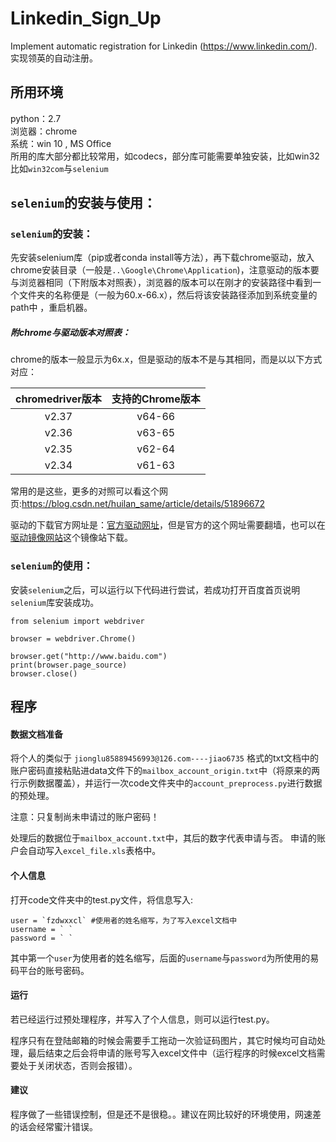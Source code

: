 # Linkedin_Sign_Up
Implement automatic registration for Linkedin (https://www.linkedin.com/).
实现领英的自动注册。
## 所用环境
python：2.7  
浏览器：chrome  
系统：win 10 , MS Office  
所用的库大部分都比较常用，如codecs，部分库可能需要单独安装，比如win32比如`win32com`与`selenium`  
## `selenium`的安装与使用：
###  `selenium`的安装：
先安装selenium库（pip或者conda install等方法），再下载chrome驱动，放入chrome安装目录（一般是`..\Google\Chrome\Application`)，注意驱动的版本要与浏览器相同（下附版本对照表），浏览器的版本可以在刚才的安装路径中看到一个文件夹的名称便是（一般为60.x-66.x），然后将该安装路径添加到系统变量的path中 ，重启机器。
##### 附chrome与驱动版本对照表：
chrome的版本一般显示为6x.x，但是驱动的版本不是与其相同，而是以以下方式对应：

|chromedriver版本  |支持的Chrome版本
| :-------------:|:-------------:|
|v2.37|	v64-66|
|v2.36|	v63-65|
|v2.35|	v62-64|
|v2.34|	v61-63|


常用的是这些，更多的对照可以看这个网页:https://blog.csdn.net/huilan_same/article/details/51896672   

驱动的下载官方网址是：[官方驱动网址](https://sites.google.com/a/chromium.org/chromedriver/downloads)，但是官方的这个网址需要翻墙，也可以在[驱动镜像网站](http://npm.taobao.org/mirrors/chromedriver/)这个镜像站下载。
###  `selenium`的使用：
安装`selenium`之后，可以运行以下代码进行尝试，若成功打开百度首页说明`selenium`库安装成功。
```
from selenium import webdriver

browser = webdriver.Chrome()

browser.get("http://www.baidu.com")
print(browser.page_source)
browser.close()
```
## 程序

####  数据文档准备
将个人的类似于 `jionglu85889456993@126.com----jiao6735` 格式的txt文档中的账户密码直接粘贴进data文件下的`mailbox_account_origin.txt`中（将原来的两行示例数据覆盖），并运行一次code文件夹中的`account_preprocess.py`进行数据的预处理。     

注意：只复制尚未申请过的账户密码！        

处理后的数据位于`mailbox_account.txt`中，其后的数字代表申请与否。
申请的账户会自动写入`excel_file.xls`表格中。
####  个人信息
打开code文件夹中的test.py文件，将信息写入:
```
user = `fzdwxxcl` #使用者的姓名缩写，为了写入excel文档中
username = ` `
password = ` `
```
其中第一个`user`为使用者的姓名缩写，后面的`username`与`password`为所使用的易码平台的账号密码。
####  运行
若已经运行过预处理程序，并写入了个人信息，则可以运行test.py。

程序只有在登陆邮箱的时候会需要手工拖动一次验证码图片，其它时候均可自动处理，最后结束之后会将申请的账号写入excel文件中（运行程序的时候excel文档需要处于关闭状态，否则会报错）。
####  建议
程序做了一些错误控制，但是还不是很稳。。建议在网比较好的环境使用，网速差的话会经常蜜汁错误。
